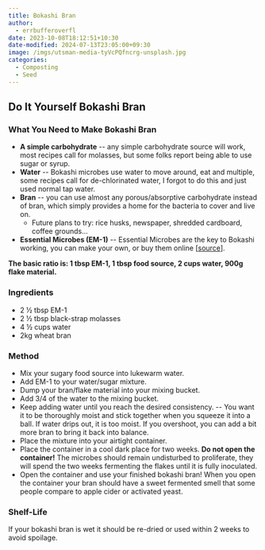 ```yaml
---
title: Bokashi Bran
author:
  - errbufferoverfl
date: 2023-10-08T18:12:51+10:30
date-modified: 2024-07-13T23:05:00+09:30
image: /imgs/utsman-media-tyVcPQfncrg-unsplash.jpg
categories:
  - Composting
  - Seed
---
```


## Do It Yourself Bokashi Bran

### What You Need to Make Bokashi Bran

- **A simple carbohydrate** -- any simple carbohydrate source will work, most recipes call for molasses, but some folks report being able to use sugar or syrup.
- **Water** -- Bokashi microbes use water to move around, eat and multiple, some recipes call for de-chlorinated water, I forgot to do this and just used normal tap water.
- **Bran** -- you can use almost any porous/absorptive carbohydrate instead of bran, which simply provides a home for the bacteria to cover and live on.
  - Future plans to try: rice husks, newspaper, shredded cardboard, coffee grounds...
- **Essential Microbes (EM-1)** -- Essential Microbes are the key to Bokashi working, you can make your own, or buy them online \[[source](https://www.oneorganic.com.au/product/em-effective-microorganisms/)\].

**The basic ratio is: 1 tbsp EM-1, 1 tbsp food source, 2 cups water, 900g flake material.**

### Ingredients

- 2 ½ tbsp EM-1
- 2 ½ tbsp black-strap molasses
- 4 ½ cups water
- 2kg wheat bran

### Method

- Mix your sugary food source into lukewarm water.
- Add EM-1 to your water/sugar mixture.
- Dump your bran/flake material into your mixing bucket.
- Add 3/4 of the water to the mixing bucket.
- Keep adding water until you reach the desired consistency. -- You want it to be thoroughly moist and stick together when you squeeze it into a ball. If water drips out, it is too moist. If you overshoot, you can add a bit more bran to bring it back into balance.
- Place the mixture into your airtight container.
- Place the container in a cool dark place for two weeks. **Do not open the container!** The microbes should remain undisturbed to proliferate, they will spend the two weeks fermenting the flakes until it is fully inoculated.
- Open the container and use your finished bokashi bran! When you open the container your bran should have a sweet fermented smell that some people compare to apple cider or activated yeast.

### Shelf-Life

If your bokashi bran is wet it should be re-dried or used within 2 weeks to avoid spoilage.
